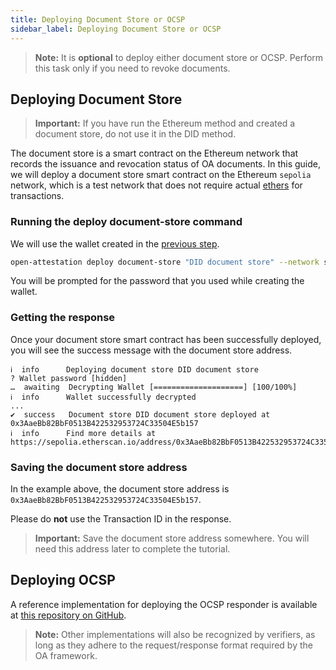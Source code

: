 ```yaml
---
title: Deploying Document Store or OCSP
sidebar_label: Deploying Document Store or OCSP
---
```

> **Note:** It is **optional** to deploy either document store or OCSP. Perform this task only if you need to revoke documents.

## Deploying Document Store

> **Important:** If you have run the Ethereum method and created a document store, do not use it in the DID method.

The document store is a smart contract on the Ethereum network that records the issuance and revocation status of OA documents. In this guide, we will deploy a document store smart contract on the Ethereum `sepolia` network, which is a test network that does not require actual [ethers](/docs/docs-section/appendix/glossary#ether) for transactions.

<!-- <embed src="/docs/reusable_snippets/_document-store-overview-snippet.md" /> -->


### Running the deploy document-store command
We will use the wallet created in the [previous step](/docs/integrator-section/verifiable-document/did/create).

```bash
open-attestation deploy document-store "DID document store" --network sepolia --encrypted-wallet-path wallet.json
```

You will be prompted for the password that you used while creating the wallet. 

### Getting the response
Once your document store smart contract has been successfully deployed, you will see the success message with the document store address.

```text
ℹ  info      Deploying document store DID document store
? Wallet password [hidden]
…  awaiting  Decrypting Wallet [====================] [100/100%]
ℹ  info      Wallet successfully decrypted
...
✔  success   Document store DID document store deployed at 0x3AaeBb82BbF0513B422532953724C33504E5b157
ℹ  info      Find more details at https://sepolia.etherscan.io/address/0x3AaeBb82BbF0513B422532953724C33504E5b157
```

### Saving the document store address
In the example above, the document store address is `0x3AaeBb82BbF0513B422532953724C33504E5b157`. 

Please do **not** use the Transaction ID in the response.

> **Important:** Save the document store address somewhere. You will need this address later to complete the tutorial.

## Deploying OCSP
A reference implementation for deploying the OCSP responder is available at [this repository on GitHub](https://github.com/Open-Attestation/ocsp-responder).

>**Note:** Other implementations will also be recognized by verifiers, as long as they adhere to the request/response format required by the OA framework.
